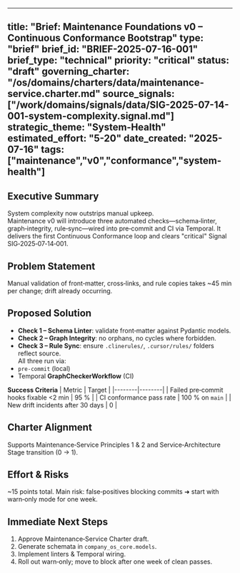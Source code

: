 
---
title: "Brief: Maintenance Foundations v0 – Continuous Conformance Bootstrap"
type: "brief"
brief_id: "BRIEF-2025-07-16-001"
brief_type: "technical"
priority: "critical"
status: "draft"
governing_charter: "/os/domains/charters/data/maintenance-service.charter.md"
source_signals: ["/work/domains/signals/data/SIG-2025-07-14-001-system-complexity.signal.md"]
strategic_theme: "System‑Health"
estimated_effort: "5-20"
date_created: "2025-07-16"
tags: ["maintenance","v0","conformance","system-health"]
---

## Executive Summary
System complexity now outstrips manual upkeep.  
Maintenance v0 will introduce three automated checks—schema‑linter, graph‑integrity, rule‑sync—wired into pre‑commit and CI via Temporal. It delivers the first Continuous Conformance loop and clears "critical" Signal SIG‑2025‑07‑14‑001.

## Problem Statement
Manual validation of front‑matter, cross‑links, and rule copies takes ~45 min per change; drift already occurring.

## Proposed Solution
* **Check 1 – Schema Linter**: validate front‑matter against Pydantic models.  
* **Check 2 – Graph Integrity**: no orphans, no cycles where forbidden.  
* **Check 3 – Rule Sync**: ensure `.clinerules/`, `.cursor/rules/` folders reflect source.  
All three run via:  
* `pre‑commit` (local)  
* Temporal **GraphCheckerWorkflow** (CI)

**Success Criteria**
| Metric | Target |
|--------|--------|
| Failed pre‑commit hooks fixable <2 min | 95 % |
| CI conformance pass rate | 100 % on `main` |
| New drift incidents after 30 days | 0 |

## Charter Alignment
Supports Maintenance‑Service Principles 1 & 2 and Service‑Architecture Stage transition (0 → 1).

## Effort & Risks
~15 points total. Main risk: false‑positives blocking commits ➜ start with warn‑only mode for one week.

## Immediate Next Steps
1. Approve Maintenance‑Service Charter draft.  
2. Generate schemata in `company_os_core.models`.  
3. Implement linters & Temporal wiring.  
4. Roll out warn‑only; move to block after one week of clean passes.
